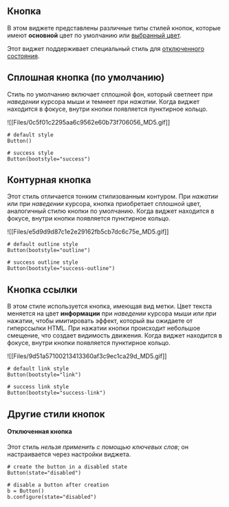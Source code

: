 
## Кнопка

В этом виджете представлены различные типы стилей кнопок, которые имеют **основной** цвет по умолчанию или [выбранный цвет](https://ttkbootstrap.readthedocs.io/en/latest/styleguide/#colors).

Этот виджет поддерживает специальный стиль для [отключенного состояния](https://ttkbootstrap.readthedocs.io/en/latest/styleguide/button/#other-button-styles).

## Сплошная кнопка (по умолчанию)

Стиль по умолчанию включает сплошной фон, который светлеет при _наведении_ курсора мыши и темнеет при _нажатии_. Когда виджет находится в фокусе, внутри кнопки появляется пунктирное кольцо.

![[Files/0c5f01c2295aa6c9562e60b73f706056_MD5.gif]]

```
# default style
Button()

# success style
Button(bootstyle="success")

```

## Контурная кнопка

Этот стиль отличается тонким стилизованным контуром. При _нажатии_ или при _наведении_ курсора, кнопка приобретает сплошной цвет, аналогичный стилю кнопки по умолчанию. Когда виджет находится в фокусе, внутри кнопки появляется пунктирное кольцо.

![[Files/e5d9d9d87c1e2e29162fb5cb7dc6c75e_MD5.gif]]

```
# default outline style
Button(bootstyle="outline")

# success outline style
Button(bootstyle="success-outline")

```

## Кнопка ссылки

В этом стиле используется кнопка, имеющая вид метки. Цвет текста меняется на цвет **информации** при _наведении_ курсора мыши _или при_ нажатии, чтобы имитировать эффект, который вы ожидаете от гиперссылки HTML. При нажатии кнопки происходит небольшое смещение, что создает видимость движения. Когда виджет находится в фокусе, внутри кнопки появляется пунктирное кольцо.

![[Files/9d51a57100213413360af3c9ec1ca29d_MD5.gif]]

```
# default link style
Button(bootstyle="link")

# success link style
Button(bootstyle="success-link")

```

## Другие стили кнопок

#### Отключенная кнопка

Этот стиль _нельзя применить с помощью ключевых слов_; он настраивается через настройки виджета.

```
# create the button in a disabled state
Button(state="disabled")

# disable a button after creation
b = Button()
b.configure(state="disabled")

```